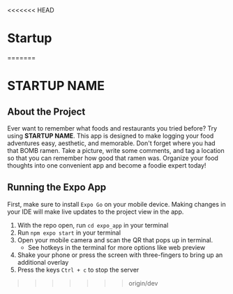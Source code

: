 <<<<<<< HEAD
# Startup
=======
# **STARTUP NAME**

## About the Project
Ever want to remember what foods and restaurants you tried before? Try using **STARTUP NAME**. This app is designed to make logging your food adventures easy, aesthetic, and memorable. Don't forget where you had that BOMB ramen. Take a picture, write some comments, and tag a location so that you can remember how good that ramen was. Organize your food thoughts into one convenient app and become a foodie expert today!

## Running the Expo App
First, make sure to install `Expo Go` on your mobile device. Making changes in your IDE will make live updates to the project view in the app.
1. With the repo open, run `cd expo_app` in your terminal
2. Run `npm expo start` in your terminal
3. Open your mobile camera and scan the QR that pops up in terminal.
    - See hotkeys in the terminal for more options like web preview
4. Shake your phone or press the screen with three-fingers to bring up an additional overlay
5. Press the keys `Ctrl + c` to stop the server
>>>>>>> origin/dev
